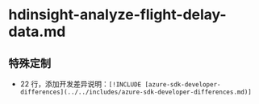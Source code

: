 # hdinsight-analyze-flight-delay-data.md

## 特殊定制

* 22 行，添加开发差异说明：`[!INCLUDE [azure-sdk-developer-differences](../../includes/azure-sdk-developer-differences.md)]`